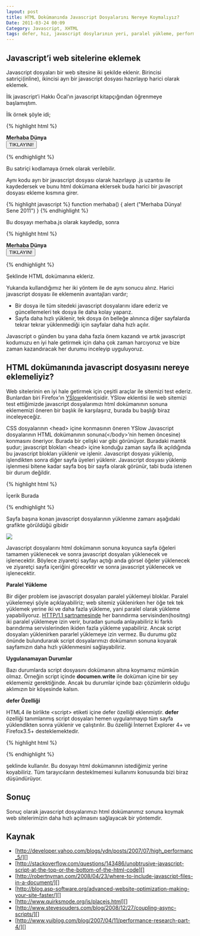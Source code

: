 ```yaml
---
layout: post
title: HTML Dokümanında Javascript Dosyalarını Nereye Koymalıyız?
Date: 2011-03-24 00:09
Category: Javascript, XHTML
tags: defer, hız, javascript dosylarının yeri, paralel yükleme, performans
---
```


## Javascript’i web sitelerine eklemek

Javascript dosyaları bir web sitesine iki şekilde eklenir. Birincisi
satıriçi(inline), ikincisi ayrı bir javascript dosyası hazırlayıp harici
olarak eklemek.

İlk javascript’i Hakkı Öcal’ın javascript kitapçığından öğrenmeye
başlamıştım.

İlk örnek şöyle idi;

{% highlight html %}
<html>
<head>
<title>Merhaba Dünya!</title>
	<script>
		function merhaba() //merhaba isimli fonksiyonu deklare ediyoruz
		{ //bu, fonksiyonun başlama işareti
			alert ("Merhaba Dünya!") //fonksiyonun komutu ve komutun gerektirdiği metin
		} //bu fonksiyonun bitme işareti
	</script>
</head>
<body>
	<b>Merhaba Dünya</b><br>
	<form>
		<button onclick=merhaba()>TIKLAYINI!</button>
	</form>
</body>
<html>
{% endhighlight %}

Bu satıriçi kodlamaya örnek olarak verilebilir.

Aynı kodu ayrı bir javascript dosyası olarak hazırlayıp .js uzantısı ile
kaydedersek ve bunu html dokümana eklersek buda harici bir javascript
dosyası ekleme kısmına girer.

{% highlight javascript %}
function merhaba() {
	alert ("Merhaba Dünya! Sene 2011")
}
{% endhighlight %}


Bu dosyayı merhaba.js olarak kaydedip, sonra

{% highlight html %}
<html>
<head>
<meta http-equiv="Content-Type" content="text/html; charset=windows-1254">
<title>Merhaba Dünya!</title>
<script src="merhaba.js">
</script>
</head>
<bodyY>
	<b>Merhaba Dünya</b><br>
	<form>
		<input type="submit" name="button1" value="TIKLAYIN!" onclick="merhaba()">
	</form>
</body>
</html>
{% endhighlight %}

Şeklinde HTML dokümanına ekleriz.

Yukarıda kullandığımız her iki yöntem ile de aynı sonucu alırız. Harici
javascript dosyası ile eklemenin avantajları vardır;

-   Bir dosya ile tüm sitedeki javascript dosyalarını idare ederiz ve
    güncellemeleri tek dosya ile daha kolay yaparız.
-   Sayfa daha hızlı yüklenir, tek dosya ön belleğe alınınca diğer
    sayfalarda tekrar tekrar yüklenmediği için sayfalar daha hızlı
    açılır.

Javascript o günden bu yana daha fazla önem kazandı ve artık javascript
kodumuzu en iyi hale getirmek için daha çok zaman harcıyoruz ve bize
zaman kazandıracak her durumu inceleyip uyguluyoruz.

## HTML dokümanında javascript dosyasını nereye eklemeliyiz?

Web sitelerinin en iyi hale getirmek için çeşitli araçlar ile sitemizi
test ederiz. Bunlardan biri Firefox’ın [YSlow][]eklentisidir. YSlow
eklentisi ile web sitemizi test ettiğimizde javascript dosyalarımızı
html dokümanının sonuna eklememizi öneren bir başlık ile karşılaşırız,
burada bu başlığı biraz inceleyeceğiz.

CSS dosyalarının <head\> içine konmasının öneren YSlow Javascript
dosyalarının HTML dokümanının sonuna(</body\>’nin hemen öncesine)
konmasını öneriyor. Burada bir çelişki var gibi görünüyor. Buradaki
mantık şudur; javascript blokları <head\> içine konduğu zaman sayfa ilk
açıldığında bu javascript blokları yüklenir ve işlenir. Javascript
dosyası yüklenip, işlendikten sonra diğer sayfa üyeleri yüklenir.
Javascript dosyası yüklenip işlenmesi bitene kadar sayfa boş bir sayfa
olarak görünür, tabi buda istenen bir durum değildir.

{% highlight html %}
<html>
<head>
<title>Javascript yükleme yeri</title>
<script type="text/javascript" src="script1.js"></script>
<script type="text/javascript" src="script2.js"></script>
<link rel="stylesheet" type="text/css" href="stil.css">
</head>
<body>
	<p>İçerik Burada</p>
</body>
</html>
{% endhighlight %}

Sayfa başına konan javascript dosyalarının yüklenme zamanı aşağıdaki
grafikte görüldüğü gibidir

![][100]

Javascript dosyalarını html dokümanın sonuna koyunca sayfa öğeleri
tamamen yüklenecek ve sonra javascript dosyaları yüklenecek ve
işlenecektir. Böylece ziyaretçi sayfayı açtığı anda görsel öğeler
yüklenecek ve ziyaretçi sayfa içeriğini görecektir ve sonra javascript
yüklenecek ve işlenecektir.

**Paralel Yükleme**

Bir diğer problem ise javascript dosyaları paralel yüklemeyi bloklar.
Paralel yükelemeyi şöyle açıklayabiliriz; web sitemiz yüklenirken her
öğe tek tek yüklemek yerine iki ve daha fazla yükleme, yani paralel
olarak yükleme yapabiliyoruz. [HTTP/1.1 şartnamesinde][] her barındırma
servisinden(hositng) iki paralel yüklemeye izin verir, buradan şunuda
anlayabiliriz ki farklı barındırma servislerinden ikiden fazla yükleme
yapabiliriz. Ancak script dosyaları yüklenirken pararlel yüklemeye izin
vermez. Bu durumu göz önünde bulundurarak script dosyalarımızı dokümanın
sonuna koyarak sayfamızın daha hızlı yüklenmesini sağlayabiliriz.

**Uygulanamayan Durumlar**

Bazı durumlarda script dosyasını dokümanın altına koymamız mümkün olmaz.
Örneğin script içinde **documen.write** ile doküman içine bir şey
eklememiz gerektiğinde. Ancak bu durumlar içinde bazı çözümlerin olduğu
aklımızın bir köşesinde kalsın.

**defer Özelliği**

HTML4 ile birlikte <script\> etiketi içine defer özelliği eklenmiştir.
**defer** özelliği tanımlanmış script dosyaları hemen uygulanmayıp tüm
sayfa yüklendikten sonra yüklenir ve çalıştırılır. Bu özelliği İnternet
Explorer 4+ ve Firefox3.5+ desteklemektedir.

{% highlight html %}
<script type="text/javascript" src="script1.js" defer></script>
{% endhighlight %}

şeklinde kullanılır. Bu dosyayı html dokümanının istediğimiz yerine
koyabiliriz. Tüm tarayıcıların desteklmemesi kullanımı konusunda bizi
biraz düşündürüyor.

## Sonuç

Sonuç olarak javascript dosyalarımızı html dokümanımız sonuna koymak web
sitelerimizin daha hızlı açılmasını sağlayacak bir yöntemdir.

## Kaynak

-   [http://developer.yahoo.com/blogs/ydn/posts/2007/07/high_performanc_5/][]
-   [http://stackoverflow.com/questions/143486/unobtrusive-javascript-script-at-the-top-or-the-bottom-of-the-html-code][]
-   [http://robertnyman.com/2008/04/23/where-to-include-javascript-files-in-a-document/][]
-   [http://blog.asp-software.org/advanced-website-optimization-making-your-site-faster/][]
-   [http://www.quirksmode.org/js/placejs.html][]
-   [http://www.stevesouders.com/blog/2008/12/27/coupling-async-scripts/][]
-   [http://www.yuiblog.com/blog/2007/04/11/performance-research-part-4/][]

  [YSlow]: https://addons.mozilla.org/en-us/firefox/addon/yslow/
  [100]: https://lh3.googleusercontent.com/gSZsDGo9nsWt4gD1hgKwiJo2FITV5oh_x706nZ2wKUapQWLl70O6P7NofpZvXVOTxIJKOW2GiPabJKNZVbHCIgcp3CAA9eE7kpdGnNKP0sYqp6EcmNc
  [HTTP/1.1 şartnamesinde]: http://www.w3.org/Protocols/rfc2616/rfc2616-sec8.html#sec8.1.4
  [http://developer.yahoo.com/blogs/ydn/posts/2007/07/high_performanc_5/]: http://developer.yahoo.com/blogs/ydn/posts/2007/07/high_performanc_5/
  [http://stackoverflow.com/questions/143486/unobtrusive-javascript-script-at-the-top-or-the-bottom-of-the-html-code]: http://stackoverflow.com/questions/143486/unobtrusive-javascript-script-at-the-top-or-the-bottom-of-the-html-code
  [http://robertnyman.com/2008/04/23/where-to-include-javascript-files-in-a-document/]: http://robertnyman.com/2008/04/23/where-to-include-javascript-files-in-a-document/
  [http://blog.asp-software.org/advanced-website-optimization-making-your-site-faster/]: http://blog.asp-software.org/advanced-website-optimization-making-your-site-faster/
  [http://www.quirksmode.org/js/placejs.html]: http://www.quirksmode.org/js/placejs.html
  [http://www.stevesouders.com/blog/2008/12/27/coupling-async-scripts/]: http://www.stevesouders.com/blog/2008/12/27/coupling-async-scripts/
  [http://www.yuiblog.com/blog/2007/04/11/performance-research-part-4/]: http://www.yuiblog.com/blog/2007/04/11/performance-research-part-4/
